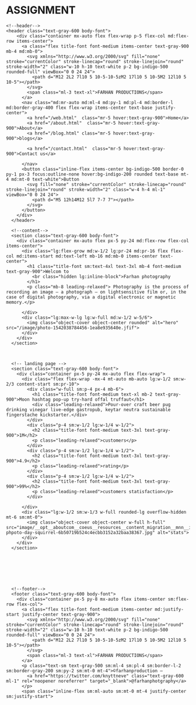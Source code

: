 # ASSIGNMENT

<!DOCTYPE html>
<html lang="en">
<head>
    <meta charset="UTF-8">
    <meta http-equiv="X-UA-Compatible" content="IE=edge">
    <meta name="viewport" content="width=device-width, initial-scale=1.0">
    <title>FARHAN PRODUCTIONS</title>
    <script src="https://cdn.tailwindcss.com"></script>
</head>
<body>

    <!--header-->
    <header class="text-gray-600 body-font">
        <div class="container mx-auto flex flex-wrap p-5 flex-col md:flex-row items-center">
          <a class="flex title-font font-medium items-center text-gray-900 mb-4 md:mb-0">
            <svg xmlns="http://www.w3.org/2000/svg" fill="none" stroke="currentColor" stroke-linecap="round" stroke-linejoin="round" stroke-width="2" class="w-10 h-10 text-white p-2 bg-indigo-500 rounded-full" viewBox="0 0 24 24">
              <path d="M12 2L2 7l10 5 10-5-10-5zM2 17l10 5 10-5M2 12l10 5 10-5"></path>
            </svg>
            <span class="ml-3 text-xl">FARHAN PRODUCTIONS</span>
          </a>
          <nav class="md:mr-auto md:ml-4 md:py-1 md:pl-4 md:border-l md:border-gray-400	flex flex-wrap items-center text-base justify-center">
            <a href="/web.html"  class="mr-5 hover:text-gray-900">Home</a>
            <a href="/about.html"  class="mr-5 hover:text-gray-900">About</a>
            <a href="/blog.html" class="mr-5 hover:text-gray-900">blogs</a>
            
            <a href="/contact.html"  class="mr-5 hover:text-gray-900">Contact us</a>
            
          </nav>
          <button class="inline-flex items-center bg-indigo-500 border-0 py-1 px-3 focus:outline-none hover:bg-indigo-200 rounded text-base mt-4 md:mt-0 text-white">Button
            <svg fill="none" stroke="currentColor" stroke-linecap="round" stroke-linejoin="round" stroke-width="2" class="w-4 h-4 ml-1" viewBox="0 0 24 24">
              <path d="M5 12h14M12 5l7 7-7 7"></path>
            </svg>
          </button>
        </div>
      </header>

      <!--content-->
      <section class="text-gray-600 body-font">
        <div class="container mx-auto flex px-5 py-24 md:flex-row flex-col items-center">
          <div class="lg:flex-grow md:w-1/2 lg:pr-24 md:pr-16 flex flex-col md:items-start md:text-left mb-16 md:mb-0 items-center text-center">
            <h1 class="title-font sm:text-4xl text-3xl mb-4 font-medium text-gray-900">Welcom to 
              <br class="hidden lg:inline-block">Farhan photography
            </h1>
            <p class="mb-8 leading-relaxed"> Photography is the process of recording an image – a photograph – on lightsensitive film or, in the case of digital photography, via a digital electronic or magnetic memory.</p>
            
          </div>
          <div class="lg:max-w-lg lg:w-full md:w-1/2 w-5/6">
            <img class="object-cover object-center rounded" alt="hero" src="/image/photo-1542038784456-1ea8e935640e.jfif">
          </div>
        </div>
      </section>



      <!-- landing page -->
      <section class="text-gray-600 body-font">
        <div class="container px-5 py-24 mx-auto flex flex-wrap">
          <div class="flex flex-wrap -mx-4 mt-auto mb-auto lg:w-1/2 sm:w-2/3 content-start sm:pr-10">
            <div class="w-full sm:p-4 px-4 mb-6">
              <h1 class="title-font font-medium text-xl mb-2 text-gray-900">Moon hashtag pop-up try-hard offal truffaut</h1>
              <div class="leading-relaxed">Pour-over craft beer pug drinking vinegar live-edge gastropub, keytar neutra sustainable fingerstache kickstarter.</div>
            </div>
            <div class="p-4 sm:w-1/2 lg:w-1/4 w-1/2">
              <h2 class="title-font font-medium text-3xl text-gray-900">1M</h2>
              <p class="leading-relaxed">customers</p>
            </div>
            <div class="p-4 sm:w-1/2 lg:w-1/4 w-1/2">
              <h2 class="title-font font-medium text-3xl text-gray-900">4.9</h2>
              <p class="leading-relaxed">rating</p>
            </div>
            <div class="p-4 sm:w-1/2 lg:w-1/4 w-1/2">
              <h2 class="title-font font-medium text-3xl text-gray-900">99%</h2>
              <p class="leading-relaxed">customers statisfaction</p>
            </div>
           
          </div>
          <div class="lg:w-1/2 sm:w-1/3 w-full rounded-lg overflow-hidden mt-6 sm:mt-0">
            <img class="object-cover object-center w-full h-full" src="image/__opt__aboutcom__coeus__resources__content_migration__mnn__images__2018__06__nature-phpoto-day-squirrel-6b50719b524c4ecbb3152a32baa38367.jpg" alt="stats">
          </div>
        </div>
      </section>







      <!--footer-->
      <footer class="text-gray-600 body-font">
        <div class="container px-5 py-8 mx-auto flex items-center sm:flex-row flex-col">
          <a class="flex title-font font-medium items-center md:justify-start justify-center text-gray-900">
            <svg xmlns="http://www.w3.org/2000/svg" fill="none" stroke="currentColor" stroke-linecap="round" stroke-linejoin="round" stroke-width="2" class="w-10 h-10 text-white p-2 bg-indigo-500 rounded-full" viewBox="0 0 24 24">
              <path d="M12 2L2 7l10 5 10-5-10-5zM2 17l10 5 10-5M2 12l10 5 10-5"></path>
            </svg>
            <span class="ml-3 text-xl">FARHAN PRODUCTIONS</span>
          </a>
          <p class="text-sm text-gray-500 sm:ml-4 sm:pl-4 sm:border-l-2 sm:border-gray-200 sm:py-2 sm:mt-0 mt-4">©farhanproduction —
            <a href="https://twitter.com/knyttneve" class="text-gray-600 ml-1" rel="noopener noreferrer" target="_blank">@farhanphotgraphy</a>
          </p>
          <span class="inline-flex sm:ml-auto sm:mt-0 mt-4 justify-center sm:justify-start">

</body>
</html>
